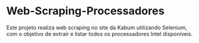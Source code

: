 # Web-Scraping-Processadores
Este projeto realiza web scraping no site da Kabum utilizando Selenium, com o objetivo de extrair e listar todos os processadores Intel disponíveis.
